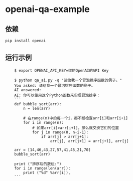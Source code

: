 # openai-qa-example

## 依赖
```bash
pip install openai
```

## 运行示例

```text
    $ export OPENAI_API_KEY=你的OpenAI的API Key

    $ python qa_ai.py -q "请给我一个冒泡排序函数的例子。"
    You asked: 请给我一个冒泡排序函数的例子。
    AI answered: 
    AI: 你可以使用这个Python函数来实现冒泡排序：
    ```
    def bubble_sort(arr):    
        n = len(arr)
        
        # 在range(n)中的每一个i，都不断检查arr[i]和arr[i+1]
        for i in range(n):
            # 如果arr[i]>arr[i+1]，那么就交换它们的位置
            for j in range(0, n-i-1):
                if arr[j] > arr[j+1]:
                    arr[j], arr[j+1] = arr[j+1], arr[j]
                    
    arr = [14,46,43,27,57,41,45,21,70]
    bubble_sort(arr)
    
    print ("排序后的数组:")
    for i in range(len(arr)):
        print ("%d" %arr[i]),
    ```
```
